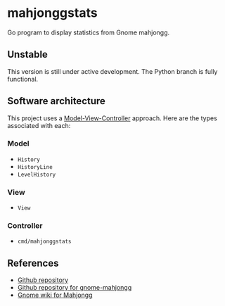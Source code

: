 # mahjonggstats
Go program to display statistics from Gnome mahjongg.

## Unstable
This version is still under active development.
The Python branch is fully functional.

## Software architecture
This project uses a [Model-View-Controller][idMVC] approach.
Here are the types associated with each:

### Model
- `History`
- `HistoryLine`
- `LevelHistory`
  
### View
- `View`

### Controller
- `cmd/mahjonggstats`

## References
- [Github repository](https://github.com/philhanna/mahjonggstats)
- [Github repository for gnome-mahjongg](https://github.com/GNOME/gnome-mahjongg)
- [Gnome wiki for Mahjongg](https://wiki.gnome.org/Apps/Mahjongg)

[idMVC]: https://en.wikipedia.org/wiki/Model%E2%80%93view%E2%80%93controller